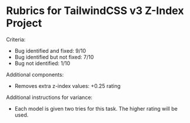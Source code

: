 # Rubrics for TailwindCSS v3 Z-Index Project

Criteria:
- Bug identified and fixed: 9/10
- Bug identified but not fixed: 7/10
- Bug not identified: 1/10

Additional components:
- Removes extra z-index values: +0.25 rating

Additional instructions for variance:
- Each model is given two tries for this task. The higher rating will be used.
